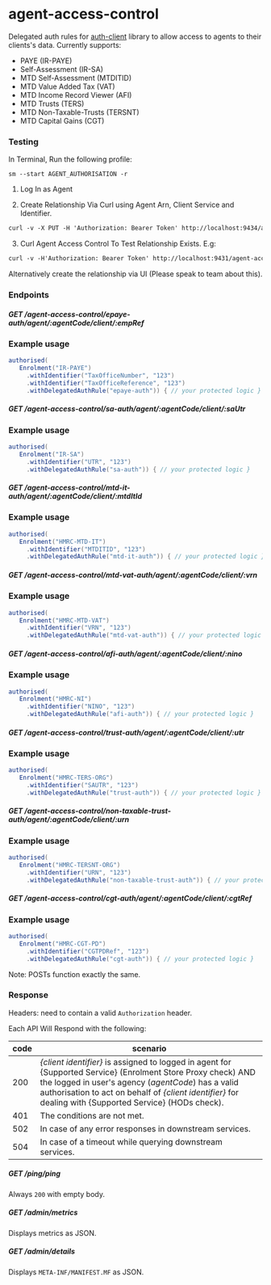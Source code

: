 # agent-access-control

Delegated auth rules for [auth-client](https://github.com/hmrc/auth-client) library to allow access
to agents to their clients's data. Currently supports:
* PAYE (IR-PAYE)
* Self-Assessment (IR-SA)
* MTD Self-Assessment (MTDITID)
* MTD Value Added Tax (VAT)
* MTD Income Record Viewer (AFI)
* MTD Trusts (TERS)
* MTD Non-Taxable-Trusts (TERSNT)
* MTD Capital Gains (CGT)


### Testing
In Terminal, Run the following profile:
```
sm --start AGENT_AUTHORISATION -r
```
1. Log In as Agent

2. Create Relationship Via Curl using Agent Arn, Client Service and Identifier.
```markdown
curl -v -X PUT -H 'Authorization: Bearer Token' http://localhost:9434/agent-client-relationships/agent/AARN0002908/service/HMRC-MTD-VAT/client/VRN/267729808
```

3. Curl Agent Access Control To Test Relationship Exists. E.g:
```markdown
curl -v -H'Authorization: Bearer Token' http://localhost:9431/agent-access-control/mtd-vat-auth/agent/9AK6XC1JX8NE/client/267729808
```

Alternatively create the relationship via UI (Please speak to team about this).

### Endpoints

##### GET /agent-access-control/epaye-auth/agent/:agentCode/client/:empRef

### Example usage
```scala
authorised(
   Enrolment("IR-PAYE")
     .withIdentifier("TaxOfficeNumber", "123")
     .withIdentifier("TaxOfficeReference", "123")
     .withDelegatedAuthRule("epaye-auth")) { // your protected logic }
```

##### GET /agent-access-control/sa-auth/agent/:agentCode/client/:saUtr

### Example usage
```scala
authorised(
   Enrolment("IR-SA")
     .withIdentifier("UTR", "123")
     .withDelegatedAuthRule("sa-auth")) { // your protected logic }
```


##### GET /agent-access-control/mtd-it-auth/agent/:agentCode/client/:mtdItId

### Example usage
```scala
authorised(
   Enrolment("HMRC-MTD-IT")
     .withIdentifier("MTDITID", "123")
     .withDelegatedAuthRule("mtd-it-auth")) { // your protected logic }
```

##### GET /agent-access-control/mtd-vat-auth/agent/:agentCode/client/:vrn

### Example usage
```scala
authorised(
   Enrolment("HMRC-MTD-VAT")
     .withIdentifier("VRN", "123")
     .withDelegatedAuthRule("mtd-vat-auth")) { // your protected logic }
```

##### GET /agent-access-control/afi-auth/agent/:agentCode/client/:nino

### Example usage
```scala
authorised(
   Enrolment("HMRC-NI")
     .withIdentifier("NINO", "123")
     .withDelegatedAuthRule("afi-auth")) { // your protected logic }
```

##### GET /agent-access-control/trust-auth/agent/:agentCode/client/:utr

### Example usage
```scala
authorised(
   Enrolment("HMRC-TERS-ORG")
     .withIdentifier("SAUTR", "123")
     .withDelegatedAuthRule("trust-auth")) { // your protected logic }
```

##### GET /agent-access-control/non-taxable-trust-auth/agent/:agentCode/client/:urn

### Example usage
```scala
authorised(
   Enrolment("HMRC-TERSNT-ORG")
     .withIdentifier("URN", "123")
     .withDelegatedAuthRule("non-taxable-trust-auth")) { // your protected logic }
```

##### GET /agent-access-control/cgt-auth/agent/:agentCode/client/:cgtRef

### Example usage
```scala
authorised(
   Enrolment("HMRC-CGT-PD")
     .withIdentifier("CGTPDRef", "123")
     .withDelegatedAuthRule("cgt-auth")) { // your protected logic }
```

Note: POSTs function exactly the same.

### Response
Headers: need to contain a valid `Authorization` header.

Each API Will Respond with the following:

code | scenario
---- | ---
200 | _{client identifier}_ is assigned to logged in agent for {Supported Service} (Enrolment Store Proxy check) AND the logged in user's agency (_agentCode_) has a valid authorisation to act on behalf of _{client identifier}_ for dealing with {Supported Service} (HODs check).
401 | The conditions are not met.
502 | In case of any error responses in downstream services.
504 | In case of a timeout while querying downstream services.

##### GET /ping/ping

Always `200` with empty body.

##### GET /admin/metrics

Displays metrics as JSON.

##### GET /admin/details

Displays `META-INF/MANIFEST.MF` as JSON.

